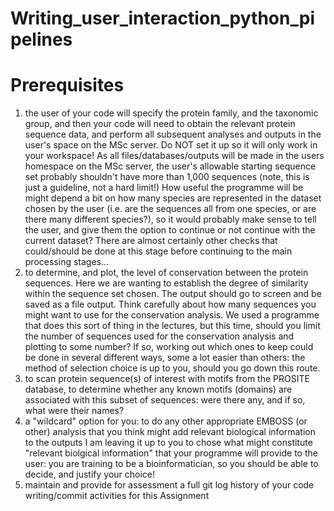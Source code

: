 # Writing_user_interaction_python_pipelines

# Prerequisites

1. the user of your code will specify the protein family, and the taxonomic group, and then your code will need
to obtain the relevant protein sequence data, and perform all subsequent analyses and outputs in the user's
space on the MSc server.
Do NOT set it up so it will only work in your workspace! As all files/databases/outputs will be made in the
users homespace on the MSc server, the user's allowable starting sequence set probably shouldn't have
more than 1,000 sequences (note, this is just a guideline, not a hard limit!)
How useful the programme will be might depend a bit on how many species are represented in the dataset
chosen by the user (i.e. are the sequences all from one species, or are there many different species?), so it
would probably make sense to tell the user, and give them the option to continue or not continue with the
current dataset?
There are almost certainly other checks that could/should be done at this stage before continuing to the
main processing stages...
2. to determine, and plot, the level of conservation between the protein sequences. Here we are wanting to
establish the degree of similarity within the sequence set chosen. The output should go to screen and be
saved as a file output.
Think carefully about how many sequences you might want to use for the conservation analysis. We used
a programme that does this sort of thing in the lectures, but this time, should you limit the number of
sequences used for the conservation analysis and plotting to some number? If so, working out which ones
to keep could be done in several different ways, some a lot easier than others: the method of selection
choice is up to you, should you go down this route.
3. to scan protein sequence(s) of interest with motifs from the PROSITE database, to determine whether any
known motifs (domains) are associated with this subset of sequences: were there any, and if so, what
were their names?
4. a "wildcard" option for you: to do any other appropriate EMBOSS (or other) analysis that you think might add
relevant biological information to the outputs
I am leaving it up to you to chose what might constitute "relevant biolgical information" that your programme
will provide to the user: you are training to be a bioinformatician, so you should be able to decide, and justify
your choice!
5. maintain and provide for assessment a full git log history of your code writing/commit activities for this
Assignment
